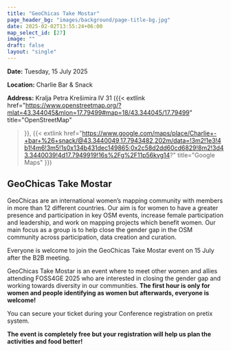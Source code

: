 ```yaml
---
title: "GeoChicas Take Mostar"
page_header_bg: "images/background/page-title-bg.jpg"
date: 2025-02-02T13:55:24+06:00
map_select_id: [27]
image: ""
draft: false
layout: "single"
---
```


**Date:** Tuesday, 15 July 2025

**Location:** Charlie Bar & Snack

**Address:** Kralja Petra Krešimira IV 31 ({{< extlink
    href="https://www.openstreetmap.org/?mlat=43.344045&mlon=17.79499#map=18/43.344045/17.79499"
    title="OpenStreetMap"
>}},
{{< extlink
    href="https://www.google.com/maps/place/Charlie+-+bar+%26+snack/@43.3440049,17.7943482,202m/data=!3m2!1e3!4b1!4m6!3m5!1s0x134b431dec149865:0x2c58d2dd60cd6829!8m2!3d43.3440039!4d17.7949919!16s%2Fg%2F11p56kvg14?"
    title="Google Maps"
>}})

## GeoChicas Take Mostar

GeoChicas are an international women’s mapping community with members in more
than 12 different countries. Our aim is for women to have a greater presence and
participation in key OSM events, increase female participation and leadership,
and work on mapping projects which benefit women. Our main focus as a group is
to help close the gender gap in the OSM community across participation, data
creation and curation.

Everyone is welcome to join the GeoChicas Take Mostar event on 15 July after the
B2B meeting.

GeoChicas Take Mostar is an event where to meet other women and allies attending
FOSS4GE 2025 who are interested in closing the gender gap and working towards
diversity in our communities. **The first hour is only for women and people
identifying as women but afterwards, everyone is welcome!**

You can secure your ticket during your Conference registration on pretix system.

**The event is completely free but your registration will help us plan the
activities and food better!**



<!--
{{< figure
    src="../../images/geochicas_banner.png"
    alttext="GeoChicas take Tartu! banner"
    link=""
    width="100%"
    target="blank"
    rel="noopener noreferrer"
    caption="GeoChicas take Tartu! banner"
    >}}
-->
